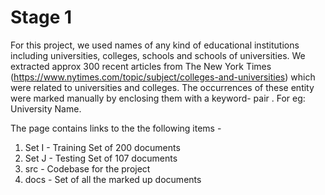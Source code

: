 # Stage 1

For this project, we used names of any kind of educational institutions including universities, colleges, schools and schools of universities. We extracted approx 300 recent articles from The New York Times (https://www.nytimes.com/topic/subject/colleges-and-universities) which were related to universities and colleges. The occurrences of these entity were marked manually by enclosing them with a keyword- pair <uname></uname>. For eg: <uname>University Name</uname>.

The page contains links to the the following items - 

1. Set I - Training Set of 200 documents
2. Set J -  Testing Set of 107 documents
3. src - Codebase for the project
4. docs - Set of all the marked up documents

